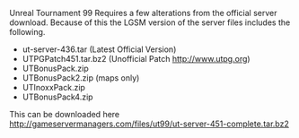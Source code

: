Unreal Tournament 99 Requires a few alterations from the official server download. Because of this the LGSM version of the server files includes the following.

* ut-server-436.tar (Latest Official Version)
* UTPGPatch451.tar.bz2 (Unofficial Patch http://www.utpg.org)
* UTBonusPack.zip 
* UTBonusPack2.zip (maps only)
* UTInoxxPack.zip
* UTBonusPack4.zip

This can be downloaded here
http://gameservermanagers.com/files/ut99/ut-server-451-complete.tar.bz2
